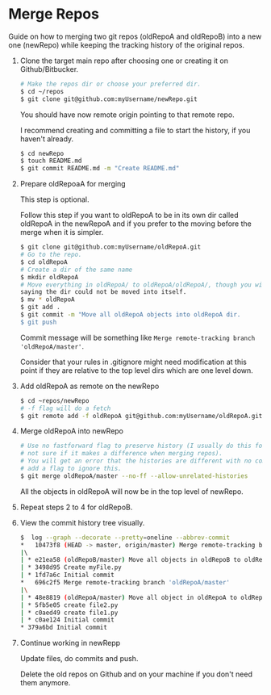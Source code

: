 # Merge Repos

Guide on how to merging two git repos (oldRepoA and oldRepoB) into a new one (newRepo) while keeping the
tracking history of the original repos.


1. Clone the target main repo after choosing one or creating it on Github/Bitbucker.

    ```bash
    # Make the repos dir or choose your preferred dir.
    $ cd ~/repos
    $ git clone git@github.com:myUsername/newRepo.git
    ```
    You should have now remote origin pointing to that remote repo.

    I recommend creating and committing a file to start the history, if you haven't already. 

    ```bash
    $ cd newRepo
    $ touch README.md
    $ git commit README.md -m "Create README.md"
    ```

2. Prepare oldRepoaA for merging

    This step is optional.

    Follow this step if you want to oldRepoA to be in its own dir called oldRepoA in the newRepoA 
    and if you prefer to the moving before the merge when it is simpler.

    ```bash
    $ git clone git@github.com:myUsername/oldRepoA.git
    # Go to the repo.
    $ cd oldRepoA
    # Create a dir of the same name
    $ mkdir oldRepoA
    # Move everything in oldRepoA/ to oldRepoA/oldRepoA/, though you will get a harmless error 
    saying the dir could not be moved into itself.
    $ mv * oldRepoA
    $ git add .
    $ git commit -m "Move all oldRepoA objects into oldRepoA dir.
    $ git push
    ```

    Commit message will be something like `Merge remote-tracking branch 'oldRepoA/master'`.

    Consider that your rules in .gitignore might need modification at this point if they are 
    relative to the top level dirs which are one level down.

3. Add oldRepoA as remote on the newRepo

    ```bash
    $ cd ~repos/newRepo
    # -f flag will do a fetch
    $ git remote add -f oldRepoA git@github.com:myUsername/oldRepoA.git
    ```

4. Merge oldRepoA into newRepo

    ```bash
    # Use no fastforward flag to preserve history (I usually do this for merginng branches, 
    # not sure if it makes a difference when merging repos).
    # You will get an error that the histories are different with no commits in common, so 
    # add a flag to ignore this.
    $ git merge oldRepoA/master --no-ff --allow-unrelated-histories
    ```
    All the objects in oldRepoA will now be in the top level of newRepo.

5. Repeat steps 2 to 4 for oldRepoB.

6. View the commit history tree visually.

    ```bash
    $  log --graph --decorate --pretty=oneline --abbrev-commit
    *   10473f8 (HEAD -> master, origin/master) Merge remote-tracking branch 'oldRepoB/master'
    |\  
    | * e21ea58 (oldRepoB/master) Move all objects in oldRepoB to oldRepoB dir.
    | * 3498d95 Create myFile.py
    | * 1fd7a6c Initial commit
    *   696c2f5 Merge remote-tracking branch 'oldRepoA/master'
    |\
    | * 48e8819 (oldRepoA/master) Move all object in oldRepoA to oldRepoA dir.
    | * 5fb5e05 create file2.py
    | * c0aed49 create file1.py
    | * c0ae124 Initial commit
    * 379a6bd Initial commit
    ```

7. Continue working in newRepp

    Update files, do commits and push.

    Delete the old repos on Github and on your machine if you don't need them anymore.
